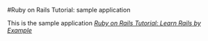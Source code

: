 #Ruby on Rails Tutorial: sample application

This is the sample application [*Ruby on Rails Tutorial: Learn Rails by Example*](http://railstutorial.org)